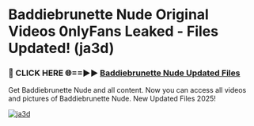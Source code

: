 # Baddiebrunette Nude Original Videos 0nlyFans Leaked - Files Updated! (ja3d)

<h3>🔴 CLICK HERE 🌐==►► <a href="https://tinyurl.com/52m3yx9h" rel="nofollow">Baddiebrunette Nude Updated Files</a></h3>

Get Baddiebrunette Nude and all content. Now you can access all videos and pictures of Baddiebrunette Nude. New Updated Files 2025!

[![ja3d](https://i.imgur.com/TnHtlc8.gif)](https://tinyurl.com/52m3yx9h)
